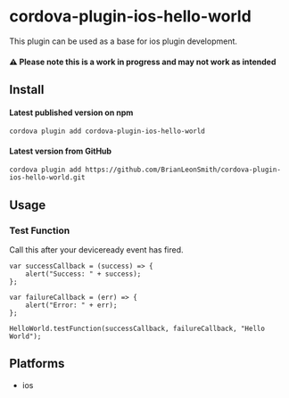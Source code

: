 # cordova-plugin-ios-hello-world

This plugin can be used as a base for ios plugin development.

#### ⚠️ Please note this is a work in progress and may not work as intended

## Install

#### Latest published version on npm

```
cordova plugin add cordova-plugin-ios-hello-world
```

#### Latest version from GitHub

```
cordova plugin add https://github.com/BrianLeonSmith/cordova-plugin-ios-hello-world.git
```

## Usage

### Test Function

Call this after your deviceready event has fired.

```
var successCallback = (success) => {
    alert("Success: " + success);
};

var failureCallback = (err) => {
    alert("Error: " + err);
};

HelloWorld.testFunction(successCallback, failureCallback, "Hello World");
```

## Platforms

- ios
